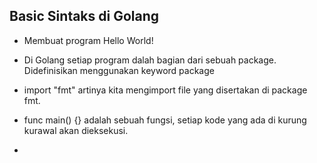 ## Basic Sintaks di Golang

- Membuat program Hello World!

- Di Golang setiap program dalah bagian dari sebuah package. Didefinisikan menggunakan keyword package
- import "fmt" artinya kita mengimport file yang disertakan di package fmt.
- func main() {} adalah sebuah fungsi, setiap kode yang ada di kurung kurawal akan dieksekusi.
-
